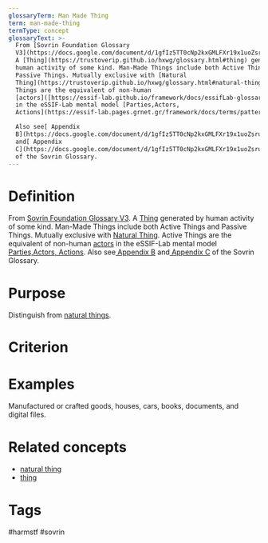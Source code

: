 ```yaml
---
glossaryTerm: Man Made Thing
term: man-made-thing
termType: concept
glossaryText: >-
  From [Sovrin Foundation Glossary
  V3](https://docs.google.com/document/d/1gfIz5TT0cNp2kxGMLFXr19x1uoZsruUe_0glHst2fZ8/edit).
  A [Thing](https://trustoverip.github.io/hxwg/glossary.html#thing) generated by
  human activity of some kind. Man-Made Things include both Active Things and
  Passive Things. Mutually exclusive with [Natural
  Thing](https://trustoverip.github.io/hxwg/glossary.html#natural-thing). Active
  Things are the equivalent of non-human
  [actors]([https://essif-lab.github.io/framework/docs/essifLab-glossary#](https://essif-lab.github.io/framework/docs/essifLab-glossary#party)actor)
  in the eSSIF-Lab mental model [Parties,Actors,
  Actions](https://essif-lab.pages.grnet.gr/framework/docs/terms/pattern-party-actor-action). 

  Also see[ Appendix
  B](https://docs.google.com/document/d/1gfIz5TT0cNp2kxGMLFXr19x1uoZsruUe_0glHst2fZ8/edit#heading=h.mq7pzglc1j96)
  and[ Appendix
  C](https://docs.google.com/document/d/1gfIz5TT0cNp2kxGMLFXr19x1uoZsruUe_0glHst2fZ8/edit#heading=h.uiq9py7xnmxd)
  of the Sovrin Glossary.
---
```

# Definition
From [Sovrin Foundation Glossary V3](https://docs.google.com/document/d/1gfIz5TT0cNp2kxGMLFXr19x1uoZsruUe_0glHst2fZ8/edit). A [Thing](https://trustoverip.github.io/hxwg/glossary.html#thing) generated by human activity of some kind. Man-Made Things include both Active Things and Passive Things. Mutually exclusive with [Natural Thing](https://trustoverip.github.io/hxwg/glossary.html#natural-thing). Active Things are the equivalent of non-human [actors]([https://essif-lab.github.io/framework/docs/essifLab-glossary#](https://essif-lab.github.io/framework/docs/essifLab-glossary#party)actor) in the eSSIF-Lab mental model [Parties,Actors, Actions](https://essif-lab.pages.grnet.gr/framework/docs/terms/pattern-party-actor-action). 
Also see[ Appendix B](https://docs.google.com/document/d/1gfIz5TT0cNp2kxGMLFXr19x1uoZsruUe_0glHst2fZ8/edit#heading=h.mq7pzglc1j96) and[ Appendix C](https://docs.google.com/document/d/1gfIz5TT0cNp2kxGMLFXr19x1uoZsruUe_0glHst2fZ8/edit#heading=h.uiq9py7xnmxd) of the Sovrin Glossary.
# Purpose
Distinguish from [natural things](https://trustoverip.github.io/hxwg/glossary.html#natural-thing).
# Criterion

# Examples
Manufactured or crafted goods, houses, cars, books, documents, and digital files. 
# Related concepts
* [natural thing](https://trustoverip.github.io/hxwg/glossary.html#natural-thing)
* [thing](https://trustoverip.github.io/hxwg/glossary.html#thing)
# Tags  
 #harmstf #sovrin